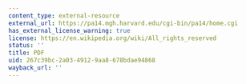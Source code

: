 ```yaml
---
content_type: external-resource
external_url: https://pa14.mgh.harvard.edu/cgi-bin/pa14/home.cgi
has_external_license_warning: true
license: https://en.wikipedia.org/wiki/All_rights_reserved
status: ''
title: PDF
uid: 267c39bc-2a03-4912-9aa8-678bdae94868
wayback_url: ''
---
```

